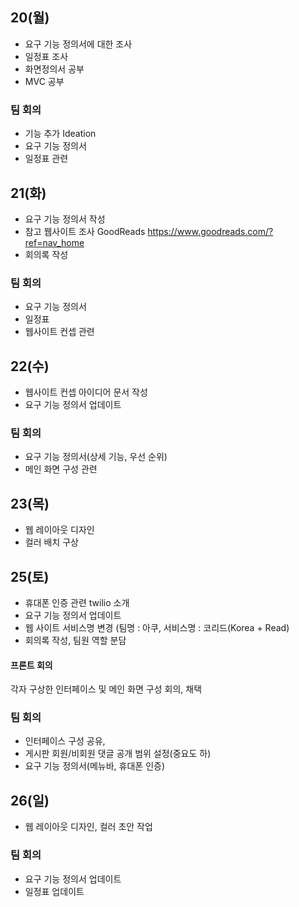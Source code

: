 ## 20(월)
* 요구 기능 정의서에 대한 조사
* 일정표 조사
* 화면정의서 공부
* MVC 공부

### 팀 회의 
* 기능 추가 Ideation 
* 요구 기능 정의서
* 일정표 관련 

## 21(화)
* 요구 기능 정의서 작성
* 참고 웹사이트 조사 GoodReads <https://www.goodreads.com/?ref=nav_home>
* 회의록 작성

### 팀 회의 
* 요구 기능 정의서
* 일정표
* 웹사이트 컨셉 관련 

## 22(수)
* 웹사이트 컨셉 아이디어 문서 작성
* 요구 기능 정의서 업데이트

### 팀 회의 
* 요구 기능 정의서(상세 기능, 우선 순위) 
* 메인 화면 구성 관련

## 23(목)
* 웹 레이아웃 디자인
* 컬러 배치 구상

## 25(토)
* 휴대폰 인증 관련 twilio 소개
* 요구 기능 정의서 업데이트
* 웹 사이트 서비스명 변경 (팀명 : 아쿠, 서비스명 : 코리드(Korea + Read)
* 회의록 작성, 팀원 역할 분담

#### 프론트 회의 
각자 구상한 인터페이스 및 메인 화면 구성 회의, 채택

### 팀 회의 
* 인터페이스 구성 공유, 
* 게시판 회원/비회원 댓글 공개 범위 설정(중요도 하) 
* 요구 기능 정의서(메뉴바, 휴대폰 인증)

## 26(일) 
* 웹 레이아웃 디자인, 컬러 초안 작업

### 팀 회의
* 요구 기능 정의서 업데이트
* 일정표 업데이트
